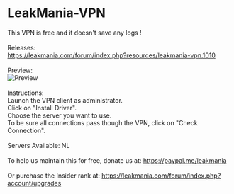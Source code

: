 # LeakMania-VPN
This VPN is free and it doesn't save any logs !
<br><br>
Releases:
<br>
https://leakmania.com/forum/index.php?resources/leakmania-vpn.1010
<br><br>
Preview:
<br>
![Preview](https://image.noelshack.com/fichiers/2019/12/5/1553271454-preview.png)
<br><br>
Instructions:
<br>
Launch the VPN client as administrator.
<br>
Click on "Install Driver".
<br>
Choose the server you want to use.
<br>
To be sure all connections pass though the VPN, click on "Check Connection".
<br><br>
Servers Available:
NL
<br><br>
To help us maintain this for free, donate us at:
https://paypal.me/leakmania
<br><br>
Or purchase the Insider rank at:
https://leakmania.com/forum/index.php?account/upgrades​